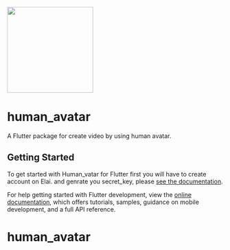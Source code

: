[<img src="https://raw.githubusercontent.com/firebase/flutterfire/master/resources/flutter_favorite.png" width="200" />](https://flutter.dev/docs/development/packages-and-plugins/favorites)

# human_avatar

A  Flutter package for create video by using human avatar.


## Getting Started

To get started with Human_vatar for Flutter first you will have to create account on Elai. and genrate you secret_key, please [see the documentation](https://app.elai.io/signup).

For help getting started with Flutter development, view the
[online documentation](https://flutter.dev/docs), which offers tutorials,
samples, guidance on mobile development, and a full API reference.

# human_avatar
